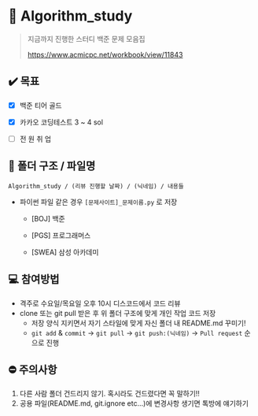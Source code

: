 # :thinking: Algorithm_study

> 지금까지 진행한 스터디 백준 문제 모음집
>
> https://www.acmicpc.net/workbook/view/11843



## :heavy_check_mark: 목표

- [x] 백준 티어 골드
- [x] 카카오 코딩테스트 3 ~ 4 sol 
- [ ] 전 원 취 업



## :open_file_folder: 폴더 구조 / 파일명

`Algorithm_study / (리뷰 진행할 날짜) / (닉네임) / 내용들`

- 파이썬 파일 같은 경우 `[문제사이트]_문제이름.py` 로 저장
  - [BOJ] 백준
  
  - [PGS] 프로그래머스
  
  - [SWEA] 삼성 아카데미
  
    

## :computer: 참여방법

- 격주로 수요일/목요일 오후 10시 디스코드에서 코드 리뷰
- clone 또는 git pull 받은 후 위 폴더 구조에 맞게 개인 작업 코드 저장
  - 저장 양식 지키면서 자기 스타일에 맞게 자신 폴더 내 README.md 꾸미기!
  - `git add` & `commit` &#8594; `git pull` &#8594; `git push:(닉네임)` &#8594; `Pull request` 순으로 진행



## :no_entry: 주의사항

1. 다른 사람 폴더 건드리지 않기. 혹시라도 건드렸다면 꼭 말하기!!
2. 공용 파일(README.md, git.ignore etc...)에 변경사항 생기면 톡방에 얘기하기
